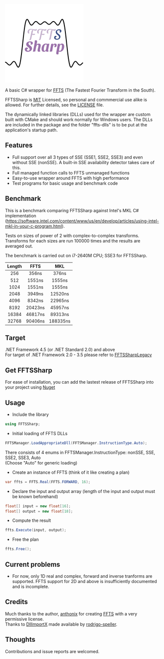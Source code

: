 ![FFTSSharp Logo](logo.png?raw=true "FFTSSharp - Wrapper for FFTS")

A basic C# wrapper for [FFTS](https://github.com/anthonix/ffts) (The Fastest Fourier Transform in the South).

FFTSSharp is [MIT](https://opensource.org/licenses/MIT) Licensed, so personal and commmercial use alike is allowed. For further details, see the [LICENSE](LICENSE) file.

The dynamically linked libraries (DLLs) used for the wrapper are custom built with CMake and should work normally for Windows users. The DLLs are included in the package and the folder "ffts-dlls" is to be put at the application's startup path.

## Features
* Full support over all 3 types of SSE (SSE1, SSE2, SSE3) and even without SSE (nonSSE). A built-in SSE availability detector takes care of this.
* Full managed function calls to FFTS unmanaged functions
* Easy-to-use wrapper around FFTS with high performance
* Test programs for basic usage and benchmark code

## Benchmark
This is a benchmark comparing FFTSSharp against Intel's MKL C# implementation (https://software.intel.com/content/www/us/en/develop/articles/using-intel-mkl-in-your-c-program.html).

Tests on sizes of power of 2 with complex-to-complex transforms. Transforms for each sizes are run 100000 times and the results are averaged out.

The benchmark is carried out on i7-2640M CPU; SSE3 for FFTSSharp.

| Length |   FFTS  |    MKL   |
|:------:|:-------:|:--------:|
|   256  |  356ns  |   376ns  |
|   512  |  1551ns |  1555ns  |
|  1024  |  1551ns |  1555ns  |
|  2048  |  3949ns |  12520ns |
|  4096  |  8342ns |  22965ns |
|  8192  | 20423ns |  45957ns |
|  16384 | 46817ns |  89313ns |
|  32768 | 90406ns | 188335ns |

## Target
.NET Framework 4.5 (or .NET Standard 2.0) and above\
For target of .NET Framework 2.0 - 3.5 please refer to [FFTSSharpLegacy](FFTSSharpLegacy)

## Get FFTSSharp
For ease of installation, you can add the lastest release of FFTSSharp into your project using [Nuget]()

## Usage
* Include the library
```cs
using FFTSSharp;
```
* Initial loading of FFTS DLLs
```cs
FFTSManager.LoadAppropriateDll(FFTSManager.InstructionType.Auto);
```
There consists of 4 enums in FFTSManager.InstructionType: nonSSE, SSE, SSE2, SSE3, Auto\
(Choose "Auto" for generic loading)
* Create an instance of FFTS (think of it like creating a plan)
```cs
var ffts = FFTS.Real(FFTS.FORWARD, 16);
```
* Declare the input and output array (length of the input and output must be known beforehand)
```cs
float[] input = new float[16];
float[] output = new float[18];
```
* Compute the result
```cs
ffts.Execute(input, output);
```
* Free the plan
```cs
ffts.Free();
```

## Current problems
* For now, only 1D real and complex, forward and inverse tranforms are supported. FFTS support for 2D and above is insufficiently documented and is incomplete.

## Credits
Much thanks to the author, [anthonix](https://github.com/anthonix) for creating [FFTS](https://github.com/anthonix/ffts) with a very permissive license.\
Thanks to [DllImportX](https://github.com/rodrigo-speller/DllImportX) made available by [rodrigo-speller](https://github.com/rodrigo-speller).

## Thoughts
Contributions and issue reports are welcomed.


